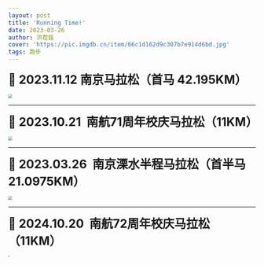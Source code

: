 ```yaml
---
layout: post
title: 'Running Time!'
date: 2023-03-26
author: 洪茬铭
cover: 'https://pic.imgdb.cn/item/66c1d162d9c307b7e914d6bd.jpg'
tags: 跑步
---
```




**<font size=5>📆 2023.11.12  南京马拉松（首马 42.195KM）</font>**

<img src="https://pic.imgdb.cn/item/66c1cbb8d9c307b7e90c818a.jpg" style="zoom:50%;" />

---

**<font size=5>📆 2023.10.21  南航71周年校庆马拉松（11KM）</font>**

<img src="https://pic.imgdb.cn/item/66c1cd39d9c307b7e90e3a24.jpg" style="zoom:50%;" />

---

**<font size=5>📆 2023.03.26  南京溧水半程马拉松（首半马 21.0975KM）</font>**

<img src="https://pic.imgdb.cn/item/66c1cbfbd9c307b7e90d15cf.jpg" style="zoom:50%;" />

---

**<font size=5>📆 2024.10.20  南航72周年校庆马拉松（11KM）</font>**

<img src="https://pic.imgdb.cn/item/671f2c09d29ded1a8ce74fea.jpg" style="zoom:20%;" />
